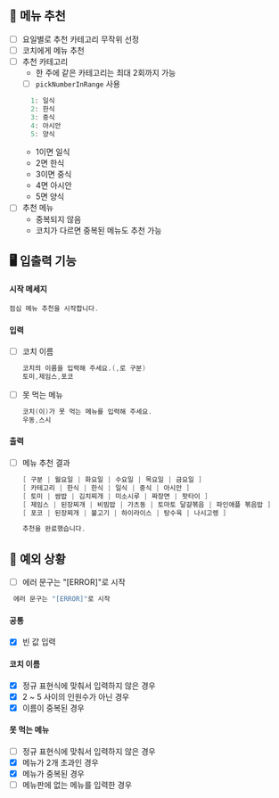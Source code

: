 ## 🌟 메뉴 추천

- [ ] 요일별로 추천 카테고리 무작위 선정
- [ ] 코치에게 메뉴 추천
- [ ] 추천 카테고리
    - 한 주에 같은 카테고리는 최대 2회까지 가능
    - [ ] `pickNumberInRange` 사용
  ```java
    1: 일식
    2: 한식
    3: 중식
    4: 아시안
    5: 양식
  ``` 
    - 1이면 일식
    - 2면 한식
    - 3이면 중식
    - 4면 아시안
    - 5면 양식
- [ ] 추천 메뉴
    - 중복되지 않음
    - 코치가 다르면 중복된 메뉴도 추천 가능

## 🖥 입출력 기능

#### 시작 메세지

```java
점심 메뉴 추천을 시작합니다.
```

#### 입력

- [ ] 코치 이름

    ```java
    코치의 이름을 입력해 주세요.(,로 구분)
    토미,제임스,포코
    ```

- [ ] 못 먹는 메뉴

    ```java
    코치(이)가 못 먹는 메뉴를 입력해 주세요.
    우동,스시
    ```

#### 출력

- [ ] 메뉴 추천 결과
  ```java
  [ 구분 | 월요일 | 화요일 | 수요일 | 목요일 | 금요일 ]
  [ 카테고리 | 한식 | 한식 | 일식 | 중식 | 아시안 ]
  [ 토미 | 쌈밥 | 김치찌개 | 미소시루 | 짜장면 | 팟타이 ]
  [ 제임스 | 된장찌개 | 비빔밥 | 가츠동 | 토마토 달걀볶음 | 파인애플 볶음밥 ]
  [ 포코 | 된장찌개 | 불고기 | 하이라이스 | 탕수육 | 나시고렝 ]
  
  추천을 완료했습니다.
  ```

## 👾 예외 상황

- [ ]  에러 문구는 "[ERROR]"로 시작
  ```java
   에러 문구는 "[ERROR]"로 시작
  ```

#### 공통

- [x] 빈 값 입력

#### 코치 이름

- [x] 정규 표현식에 맞춰서 입력하지 않은 경우
- [x] 2 ~ 5 사이의 인원수가 아닌 경우
- [x] 이름이 중복된 경우

#### 못 먹는 메뉴

- [ ] 정규 표현식에 맞춰서 입력하지 않은 경우
- [x] 메뉴가 2개 초과인 경우
- [x] 메뉴가 중복된 경우
- [ ] 메뉴판에 없는 메뉴를 입력한 경우